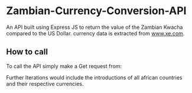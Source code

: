# Zambian-Currency-Conversion-API
An API built using Express JS to return the value of the Zambian Kwacha compared to the US Dollar.
currency data is extracted from www.xe.com.
## How to call
To call the API simply make a Get request from:

Further Iterations would include the introductions of all african countries and their respective currencies.
